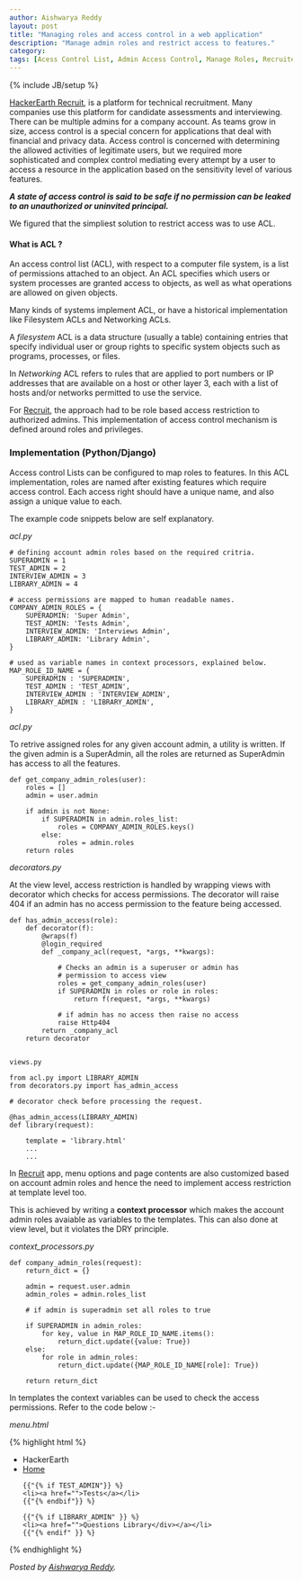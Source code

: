 ```yaml
---
author: Aishwarya Reddy
layout: post
title: "Managing roles and access control in a web application"
description: "Manage admin roles and restrict access to features."
category: 
tags: [Acess Control List, Admin Access Control, Manage Roles, Recruiter, Python, Django, ACL, HackerEarth]
---
```

{% include JB/setup %}


<a href="https://www.hackerearth.com/recruit/" target="_blank">HackerEarth Recruit</a>, is a platform for technical recruitment. Many companies use this platform for candidate assessments and interviewing.
There can be multiple admins for a company account. As teams grow in size, access control is a special concern for applications that deal with financial and privacy data. Access control is concerned with determining the allowed activities of legitimate users, but we required more sophisticated and complex control mediating every attempt by a user to access a resource in the application based on the sensitivity level of various features.

**_A state of access control is said to be safe if no permission can be leaked to an unauthorized or uninvited principal._** 

We figured that the simpliest solution to restrict access was to use ACL.


#### What is ACL ? ####
An access control list (ACL), with respect to a computer file system, is a list of permissions attached to an object. An ACL specifies which users or system processes are granted access to objects, as well as what operations are allowed on given objects.


Many kinds of systems implement ACL, or have a historical implementation like Filesystem ACLs and Networking ACLs.

A *filesystem* ACL is a data structure (usually a table) containing entries that specify individual user or group rights to specific system objects such as programs, processes, or files.

In *Networking* ACL refers to rules that are applied to port numbers or IP addresses that are available on a host or other layer 3, each with a list of hosts and/or networks permitted to use the service.


For <a href="https://www.hackerearth.com/recruit/" target="_blank">Recruit</a>, the approach had to be role based access restriction to authorized admins. This implementation of access control mechanism is defined around roles and privileges.


### Implementation (Python/Django) ###

Access control Lists can be configured to map roles to features.
In this ACL implementation, roles are named after existing features which require access control.
Each access right should have a unique name, and also assign a unique value to each.

  
The example code snippets below are self explanatory.

*acl.py*

    # defining account admin roles based on the required critria.
    SUPERADMIN = 1
    TEST_ADMIN = 2
    INTERVIEW_ADMIN = 3
    LIBRARY_ADMIN = 4

    # access permissions are mapped to human readable names.
    COMPANY_ADMIN_ROLES = {
        SUPERADMIN: 'Super Admin',
        TEST_ADMIN: 'Tests Admin',
        INTERVIEW_ADMIN: 'Interviews Admin',
        LIBRARY_ADMIN: 'Library Admin',
    }

    # used as variable names in context processors, explained below.
    MAP_ROLE_ID_NAME = {
        SUPERADMIN : 'SUPERADMIN',
        TEST_ADMIN : 'TEST_ADMIN',
        INTERVIEW_ADMIN : 'INTERVIEW_ADMIN',
        LIBRARY_ADMIN : 'LIBRARY_ADMIN',
    }


*acl.py*

To retrive assigned roles for any given account admin, a utility is written.
If the given admin is a SuperAdmin, all the roles are returned as SuperAdmin has access to all the features.


    def get_company_admin_roles(user):
        roles = []
        admin = user.admin
        
        if admin is not None:
            if SUPERADMIN in admin.roles_list:
                roles = COMPANY_ADMIN_ROLES.keys()
            else:
                roles = admin.roles
        return roles


*decorators.py*

At the view level, access restriction is handled by wrapping views with decorator which checks for access permissions.
The decorator will raise 404 if an admin has no access permission to the feature being accessed.


    def has_admin_access(role):
        def decorator(f):
            @wraps(f)
            @login_required
            def _company_acl(request, *args, **kwargs):

                # Checks an admin is a superuser or admin has
                # permission to access view
                roles = get_company_admin_roles(user)
                if SUPERADMIN in roles or role in roles:
                    return f(request, *args, **kwargs)

                # if admin has no access then raise no access
                raise Http404
            return _company_acl
        return decorator


    views.py

    from acl.py import LIBRARY_ADMIN
    from decorators.py import has_admin_access

    # decorator check before processing the request.

    @has_admin_access(LIBRARY_ADMIN)
    def library(request):

        template = 'library.html'
        ...
        ...



In <a href="https://www.hackerearth.com/recruit/" target="_blank">Recruit</a> app, menu options and page contents are also customized based on account admin roles and hence the need to implement access restriction at template level too. 

This is achieved by writing a **context processor** which makes the account admin roles avaiable as variables to the templates. This can also done at view level, but it violates the DRY principle.

*context_processors.py*

    def company_admin_roles(request):
        return_dict = {}

        admin = request.user.admin
        admin_roles = admin.roles_list

        # if admin is superadmin set all roles to true

        if SUPERADMIN in admin_roles:
            for key, value in MAP_ROLE_ID_NAME.items():
                return_dict.update({value: True})
        else:
            for role in admin_roles:
                return_dict.update({MAP_ROLE_ID_NAME[role]: True})

        return return_dict

In templates the context variables can be used to check the access permissions. Refer to the code below :-

*menu.html*

{% highlight html %}
<ul>
    <li><div class="">HackerEarth</div></li>
    <li><a href="">Home</div></a></li>

    {{"{% if TEST_ADMIN"}} %}
    <li><a href="">Tests</a></li>
    {{"{% endbif"}} %}

    {{"{% if LIBRARY_ADMIN" }} %}
    <li><a href="">Questions Library</div></a></li>
    {{"{% endif" }} %}


</ul>
{% endhighlight %}


*Posted by [Aishwarya Reddy](http://hck.re/areddy).*